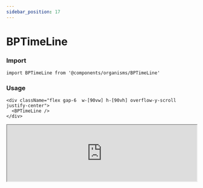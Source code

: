 ```yaml
---
sidebar_position: 17
---
```


#  BPTimeLine

### Import

```tsx
import BPTimeLine from '@components/organisms/BPTimeLine'
```
### Usage 

```tsx
<div className="flex gap-6  w-[90vw] h-[90vh] overflow-y-scroll justify-center">
  <BPTimeLine />
</div>
```

<iframe width="100%" heigh="500px" src="https://ui-kit.blue-panda.dev/iframe.html?args=&id=organisms-bptimeline--basic&viewMode=story" />



Check more colors, statuses and styles at: 
<img src={'/img/sb.png'} alt="Storybook" style={{width: '15px'}} />

https://ui-kit.blue-panda.dev/?path=/story/organisms-bptimeline--basic
